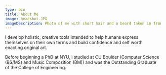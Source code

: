 ```yaml
---
type: bio
title: About Me
image: headshot.JPG
imageDescription: Photo of me with short hair and a beard taken in front of a brick wall.
---
```

I develop holistic, creative tools intended to help humans express themselves on their own terms and build confidence and self worth enacting original art.

Before beginning a PhD at NYU, I studied at CU Boulder (Computer Science (BS/MS) and Music Composition (BM)) and was the Outstanding Graduate of the College of Engineering.
